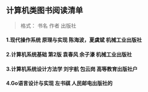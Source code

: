 ##  计算机类图书阅读清单

>
>
>格式： 书名 作者 出版社







#### 1.现代操作系统 原理与实现 陈海波，夏虞斌 机械工业出版社

#### 2.计算机系统基础 第2版 袁春风 余子濠 机械工业出版社

#### 3.计算机系统设计方法学 刘宇航 包云岗 高等教育出版社户

#### 4.Go语言设计与实现 左书祺 人民邮电出版社的



